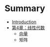 # Summary

* [Introduction](README.md)
* [第4章：线性代数](chapter4_linear_algebramd.md)
   * [向量](Vectors.md)
   * 矩阵

